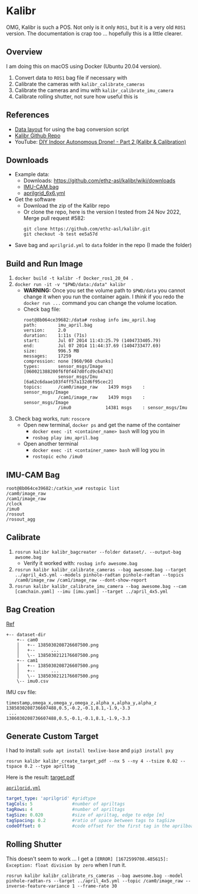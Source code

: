 # Kalibr

OMG, Kalibr is such a POS. Not only is it only `ROS1`, but it is a very old 
`ROS1` version. The documentation is crap too ... hopefully this is a little 
clearer.

## Overview

I am doing this on macOS using Docker (Ubuntu 20.04 version).

1. Convert data to `ROS1` bag file if necessary with
1. Calibrate the cameras with `kalibr_calibrate_cameras`
1. Calibrate the cameras and imu with `kalibr_calibrate_imu_camera`
1. Calibrate rolling shutter, not sure how useful this is

## References

- [Data layout](https://github.com/ethz-asl/kalibr/wiki/bag-format) for using the bag conversion script
- [Kalibr Github Repo](https://github.com/ethz-asl/kalibr)
- YouTube: [DIY Indoor Autonomous Drone! - Part 2 (Kalibr & Calibration)](https://www.youtube.com/watch?app=desktop&v=puNXsnrYWTY)

## Downloads

- Example data:
  - Downloads: https://github.com/ethz-asl/kalibr/wiki/downloads
  - [IMU-CAM.bag](https://drive.google.com/file/d/1dHkfsPBzUbnoyXpmiGxSQiqt4hrPXF2z/view?usp=sharing)
  - [aprilgrid_6x6.yml](https://drive.google.com/file/d/10zw3LvCDvXYyTQje4Gt4vzJMMYOuGsma/view?usp=sharing)
- Get the software
  - Download the zip of the Kalibr repo
  - Or clone the repo, here is the version I tested from 24 Nov 2022, Merge pull request #582:
    ```
    git clone https://github.com/ethz-asl/kalibr.git
    git checkout -b test ee5a57d
    ```
- Save bag and `aprilgrid.yml` to `data` folder in the repo (I made the folder) 

## Build and Run Image

1. `docker build -t kalibr -f Docker_ros1_20_04 .`
1. `docker run -it -v "$PWD/data:/data" kalibr`
    - **WARNING:** Once you set the volume path to `$PWD/data` you cannot
      change it when you run the container again. I *think* if you redo the
      `docker run ...` command you can change the volume location.
    - Check bag file: 
        ```
        root@8b064ce39682:/data# rosbag info imu_april.bag
        path:        imu_april.bag
        version:     2.0
        duration:    1:11s (71s)
        start:       Jul 07 2014 11:43:25.79 (1404733405.79)
        end:         Jul 07 2014 11:44:37.69 (1404733477.69)
        size:        996.5 MB
        messages:    17259
        compression: none [960/960 chunks]
        types:       sensor_msgs/Image [060021388200f6f0f447d0fcd9c64743]
                     sensor_msgs/Imu   [6a62c6daae103f4ff57a132d6f95cec2]
        topics:      /cam0/image_raw    1439 msgs    : sensor_msgs/Image
                     /cam1/image_raw    1439 msgs    : sensor_msgs/Image
                     /imu0             14381 msgs    : sensor_msgs/Imu
        ```
1. Check bag works, run: `roscore`
    - Open new terminal, `docker ps` and get the name of the container
        - `docker exec -it <container_name> bash` will log you in
        - `rosbag play imu_april.bag`
    - Open another terminal
        - `docker exec -it <container_name> bash` will log you in
        - `rostopic echo /imu0`

## IMU-CAM Bag

```
root@8b064ce39682:/catkin_ws# rostopic list
/cam0/image_raw
/cam1/image_raw
/clock
/imu0
/rosout
/rosout_agg
```

## Calibrate

1. `rosrun kalibr kalibr_bagcreater --folder dataset/. --output-bag awsome.bag`
    - Verify it worked with: `rosbag info awesome.bag`
1. `rosrun kalibr kalibr_calibrate_cameras --bag awesome.bag --target ../april_4x5.yml --models pinhole-radtan pinhole-radtan --topics /cam0/image_raw /cam1/image_raw --dont-show-report`
1. `rosrun kalibr kalibr_calibrate_imu_camera --bag awesome.bag --cam [camchain.yaml] --imu [imu.yaml] --target ../april_4x5.yml`

## Bag Creation 

[Ref](https://github.com/ethz-asl/kalibr/wiki/bag-format)

```
+-- dataset-dir
    +-- cam0
    │   +-- 1385030208726607500.png
    │   +--      ...
    │   \-- 1385030212176607500.png
    +-- cam1
    │   +-- 1385030208726607500.png
    │   +--      ...
    │   \-- 1385030212176607500.png
    \-- imu0.csv
```
IMU csv file:

```
timestamp,omega_x,omega_y,omega_z,alpha_x,alpha_y,alpha_z
1385030208736607488,0.5,-0.2,-0.1,8.1,-1.9,-3.3
 ...
1386030208736607488,0.5,-0.1,-0.1,8.1,-1.9,-3.3
```

## Generate Custom Target

I had to install: `sudo apt install texlive-base` and `pip3 install pxy`

```
rosrun kalibr kalibr_create_target_pdf --nx 5 --ny 4 --tsize 0.02 --tspace 0.2 --type apriltag
```

Here is the result: [target.pdf](target.pdf)

[`aprilgrid.yml`](aprilgrid.yml)

```yaml
target_type: 'aprilgrid' #gridtype
tagCols: 5               #number of apriltags
tagRows: 4               #number of apriltags
tagSize: 0.020           #size of apriltag, edge to edge [m]
tagSpacing: 0.2          #ratio of space between tags to tagSize
codeOffset: 0            #code offset for the first tag in the aprilboard
```

## Rolling Shutter

This doesn't seem to work ... I get a `[ERROR] [1672599708.485615]: Exception: float division by zero` 
when I run it.

```
rosrun kalibr kalibr_calibrate_rs_cameras --bag awesome.bag --model pinhole-radtan-rs --target ../april_4x5.yml --topic /cam0/image_raw --inverse-feature-variance 1 --frame-rate 30
```
